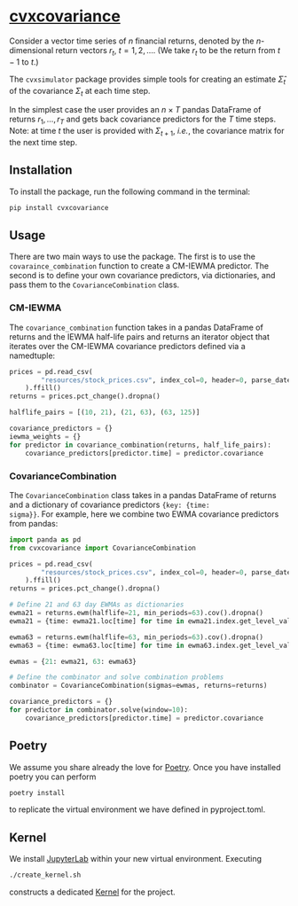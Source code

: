 # [cvxcovariance](http://www.cvxgrp.org/cov_pred_finance)

Consider a vector time series of $n$ financial returns, denoted by the $n$-dimensional return vectors $r_t$, $t=1,2,\ldots$. (We take $r_t$ to be the return from $t-1$ to $t$.)

The $\texttt{cvxsimulator}$ package
provides simple tools for creating an estimate $\hat\Sigma_t$ of the covariance $\Sigma_t$
at each time step.

In the simplest case the user provides an $n\times T$ pandas DataFrame
of returns $r_1,\ldots,r_T$ and gets back covariance predictors for the $T$ time
steps. Note: at time $t$ the user is provided with $\Sigma_{t+1}$,
$\textit{i.e.}$, the covariance matrix for the next time step.

## Installation
To install the package, run the following command in the terminal:

```bash
pip install cvxcovariance
```

## Usage
There are two main ways to use the package. The first is to use the
$\texttt{covaraince_combination}$ function to create a CM-IEWMA predictor. The
second is to define your own covariance predictors, via dictionaries, and pass
them to the $\texttt{CovarianceCombination}$ class.

### CM-IEWMA
The $\texttt{covariance\_combination}$ function takes in a pandas DataFrame of
returns and the IEWMA half-life pairs and returns an iterator object that
iterates over the CM-IEWMA covariance predictors defined via a namedtuple:
    
```python
prices = pd.read_csv(
        "resources/stock_prices.csv", index_col=0, header=0, parse_dates=True
    ).ffill()
returns = prices.pct_change().dropna()

halflife_pairs = [(10, 21), (21, 63), (63, 125)]

covariance_predictors = {}
iewma_weights = {}
for predictor in covariance_combination(returns, half_life_pairs):
    covariance_predictors[predictor.time] = predictor.covariance
```

### CovarianceCombination
The $\texttt{CovarianceCombination}$ class takes in a pandas DataFrame of
returns and a dictionary of covariance predictors $\texttt{\{key: \{time:
sigma\}\}}$. For example, here we combine two EWMA covariance predictors from pandas:

```python
import panda as pd
from cvxcovariance import CovarianceCombination

prices = pd.read_csv(
        "resources/stock_prices.csv", index_col=0, header=0, parse_dates=True
    ).ffill()
returns = prices.pct_change().dropna()

# Define 21 and 63 day EWMAs as dictionaries
ewma21 = returns.ewm(halflife=21, min_periods=63).cov().dropna()
ewma21 = {time: ewma21.loc[time] for time in ewma21.index.get_level_values(0).unique()}

ewma63 = returns.ewm(halflife=63, min_periods=63).cov().dropna()
ewma63 = {time: ewma63.loc[time] for time in ewma63.index.get_level_values(0).unique()}

ewmas = {21: ewma21, 63: ewma63}

# Define the combinator and solve combination problems
combinator = CovarianceCombination(sigmas=ewmas, returns=returns)

covariance_predictors = {}
for predictor in combinator.solve(window=10):
    covariance_predictors[predictor.time] = predictor.covariance
```

## Poetry

We assume you share already the love for [Poetry](https://python-poetry.org).
Once you have installed poetry you can perform

```bash
poetry install
```

to replicate the virtual environment we have defined in pyproject.toml.

## Kernel

We install [JupyterLab](https://jupyter.org) within your new virtual
environment. Executing

```bash
./create_kernel.sh
```

constructs a dedicated
[Kernel](https://docs.jupyter.org/en/latest/projects/kernels.html) for the
project.


